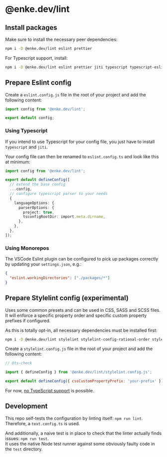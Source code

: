 # @enke.dev/lint

## Install packages

Make sure to install the necessary peer dependencies:

```bash
npm i -D @enke.dev/lint eslint prettier
```

For Typescript support, install:

```bash
npm i -D @enke.dev/lint eslint prettier jiti typescript typescript-eslint
```

## Prepare Eslint config

Create a `eslint.config.js` file in the root of your project and add the following content:

```js
import config from '@enke.dev/lint';

export default config;
```

### Using Typescript

If you intend to use Typescript for your config file, you just have to install `typescript` and `jiti`.

Your config file can then be renamed to `eslint.config.ts` and look like this at minimum:

```ts
import config from '@enke.dev/lint';

export default defineConfig([
  // extend the base config
  ...config,
  // configure typescript parser to your needs
  {
    languageOptions: {
      parserOptions: {
        project: true,
        tsconfigRootDir: import.meta.dirname,
      },
    },
  },
]);
```

### Using Monorepos

The VSCode Eslint plugin can be configured to pick up packages correctly by updating your `settings.json`, e.g.:

```json
{
  "eslint.workingDirectories": ["./packages/*"]
}
```

## Prepare Stylelint config (experimental)

Uses some common presets and can be used in CSS, SASS and SCSS files.\
It will enforce a specific property order and specific custom property prefixes if configured.

As this is totally opt-in, all necessary dependencies must be installed first:

```bash
npm i -D @enke.dev/lint stylelint stylelint-config-rational-order stylelint-config-standard-scss stylelint-order
```

Create a `stylelint.config.js` file in the root of your project and add the following content:

```js
// @ts-check

import { defineConfig } from '@enke.dev/lint/stylelint.config.js';

export default defineConfig({ cssCustomPropertyPrefix: 'your-prefix' });
```

For now, [no TypeScript support](https://github.com/stylelint/stylelint/issues/4940) is possible.

## Development

This repo self-tests the configuration by linting itself: `npm run lint`.\
Therefore, a `text.config.ts` is used.

And additionally, a naive test is in place to check that the linter actually finds issues: `npm run test`.\
It uses the native Node test runner against some obviously faulty code in the `test` directory.
